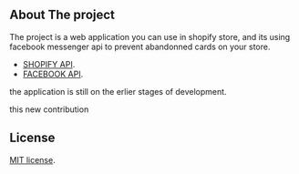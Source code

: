 ## About The project

The project is a web application you can use in shopify store, and its using facebook messenger api to prevent 
abandonned cards on your store.

-   [SHOPIFY API](https://help.shopify.com/en/api/reference).
-   [FACEBOOK API](https://developers.facebook.com/docs/apis-and-sdks/).

the application is still on the erlier stages of development.

this new contribution

## License

[MIT license](https://opensource.org/licenses/MIT).
